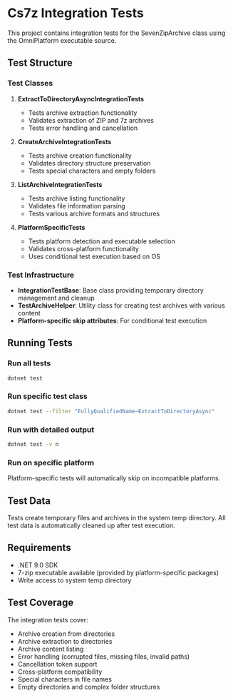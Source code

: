 # Cs7z Integration Tests

This project contains integration tests for the SevenZipArchive class using the OmniPlatform executable source.

## Test Structure

### Test Classes

1. **ExtractToDirectoryAsyncIntegrationTests**
   - Tests archive extraction functionality
   - Validates extraction of ZIP and 7z archives
   - Tests error handling and cancellation

2. **CreateArchiveIntegrationTests**
   - Tests archive creation functionality
   - Validates directory structure preservation
   - Tests special characters and empty folders

3. **ListArchiveIntegrationTests**
   - Tests archive listing functionality
   - Validates file information parsing
   - Tests various archive formats and structures

4. **PlatformSpecificTests**
   - Tests platform detection and executable selection
   - Validates cross-platform functionality
   - Uses conditional test execution based on OS

### Test Infrastructure

- **IntegrationTestBase**: Base class providing temporary directory management and cleanup
- **TestArchiveHelper**: Utility class for creating test archives with various content
- **Platform-specific skip attributes**: For conditional test execution

## Running Tests

### Run all tests
```bash
dotnet test
```

### Run specific test class
```bash
dotnet test --filter "FullyQualifiedName~ExtractToDirectoryAsync"
```

### Run with detailed output
```bash
dotnet test -v n
```

### Run on specific platform
Platform-specific tests will automatically skip on incompatible platforms.

## Test Data

Tests create temporary files and archives in the system temp directory. All test data is automatically cleaned up after test execution.

## Requirements

- .NET 9.0 SDK
- 7-zip executable available (provided by platform-specific packages)
- Write access to system temp directory

## Test Coverage

The integration tests cover:
- Archive creation from directories
- Archive extraction to directories
- Archive content listing
- Error handling (corrupted files, missing files, invalid paths)
- Cancellation token support
- Cross-platform compatibility
- Special characters in file names
- Empty directories and complex folder structures